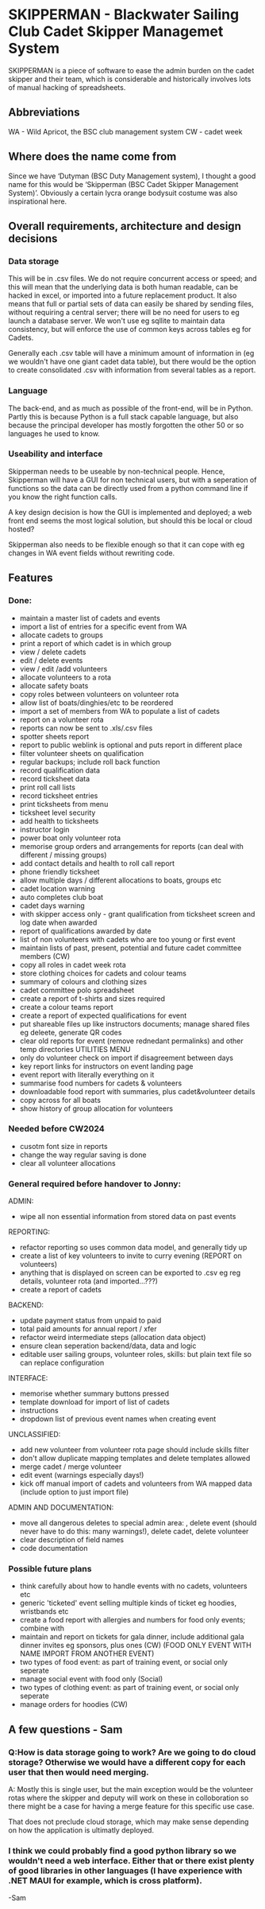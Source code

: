 # SKIPPERMAN - Blackwater Sailing Club Cadet Skipper Managemet System


SKIPPERMAN is a piece of software to ease the admin burden on the cadet skipper and their team, which is considerable and historically involves lots of manual hacking of spreadsheets. 



## Abbreviations

WA - Wild Apricot, the BSC club management system
CW - cadet week

## Where does the name come from

Since we have ‘Dutyman (BSC Duty Management system), I thought a good name for this would be ‘Skipperman (BSC Cadet Skipper Management System)’. Obviously a certain lycra orange bodysuit costume was also inspirational here.

## Overall requirements, architecture and design decisions


### Data storage
 This will be in .csv files. We do not require concurrent access or speed; and this will mean that the underlying data is both human readable, can be hacked in excel, or imported into a future replacement product. It also means that full or partial sets of data can easily be shared by sending files, without requiring a central server; there will be no need for users to eg launch a database server. We won't use eg sqllite to maintain data consistency, but will enforce the use of common keys across tables eg for Cadets.

Generally each .csv table will have a minimum amount of information in (eg we wouldn't have one giant cadet data table), but there would be the option to create consolidated .csv with information from several tables as a report.

### Language
The back-end, and as much as possible of the front-end, will be in Python. Partly this is because Python is a full stack capable language, but also because the principal developer has mostly forgotten the other 50 or so languages he used to know.

### Useability and interface

Skipperman needs to be useable by non-technical people. Hence, Skipperman will have a GUI for non technical users, but with a seperation of functions so the data can be directly used from a python command line if you know the right function calls. 

A key design decision is how the GUI is implemented and deployed; a web front end seems the most logical solution, but should this be local or cloud hosted?

Skipperman also needs to be flexible enough so that it can cope with eg changes in WA event fields without rewriting code.



## Features

### Done:

- maintain a master list of cadets and events
- import a list of entries for a specific event from WA
- allocate cadets to groups 
- print a report of which cadet is in which group
- view / delete cadets
- edit / delete events
- view / edit /add volunteers 
- allocate volunteers to a rota
- allocate safety boats
- copy roles between volunteers on volunteer rota
- allow list of boats/dinghies/etc to be reordered
- import a set of members from WA to populate a list of cadets
- report on a volunteer rota
- reports can now be sent to .xls/.csv files
- spotter sheets report
- report to public weblink is optional and puts report in different place
- filter volunteer sheets on qualification
- regular backups; include roll back function 
- record qualification data 
- record ticksheet data
- print roll call lists
- record ticksheet entries
- print ticksheets from menu
- ticksheet level security
- add health to ticksheets
- instructor login
- power boat only volunteer rota
- memorise group orders and arrangements for reports (can deal with different / missing groups)
- add contact details and health to roll call report
- phone friendly ticksheet
- allow multiple days / different allocations to boats, groups etc
- cadet location warning
- auto completes club boat
- cadet days warning
- with skipper access only - grant qualification from ticksheet screen and log date when awarded
- report of qualifications awarded by date
- list of non volunteers with cadets who are too young or first event
- maintain lists of past, present, potential and future cadet committee members (CW)
- copy all roles in cadet week rota
- store clothing choices for cadets and colour teams
- summary of colours and clothing sizes
- cadet committee polo spreadsheet
- create a report of t-shirts and sizes required
- create a colour teams report
- create a report of expected qualifications for event
- put shareable files up like instructors documents; manage shared files eg deleete, generate QR codes
- clear old reports for event (remove rednedant permalinks) and other temp directories UTILITIES MENU
- only do volunteer check on import if disagreement between days
- key report links for instructors on event landing page
- event report with literally everything on it
- summarise food numbers for cadets & volunteers
- downloadable food report with summaries, plus cadet&volunteer details
- copy across for all boats
- show history of group allocation for volunteers

### Needed before CW2024

- cusotm font size in reports
- change the way regular saving is done
- clear all volunteer allocations

### General required before handover to Jonny:

ADMIN:
- wipe all non essential information from stored data on past events

REPORTING:
- refactor reporting so uses common data model, and generally tidy up 
- create a list of key volunteers to invite to curry evening (REPORT on volunteers)
- anything that is displayed on screen can be exported to .csv eg reg details, volunteer rota (and imported...???)
- create a report of cadets


BACKEND:
- update payment status from unpaid to paid
- total paid amounts for annual report / xfer
- refactor weird intermediate steps (allocation data object)
- ensure clean seperation backend/data, data and logic
- editable user sailing groups, volunteer roles, skills: but plain text file so can replace configuration

INTERFACE:
- memorise whether summary buttons pressed
- template download for import of list of cadets
- instructions
- dropdown list of previous event names when creating event

UNCLASSIFIED:

- add new volunteer from volunteer rota page should include skills filter
- don't allow duplicate mapping templates and delete templates allowed
- merge cadet / merge volunteer
- edit event (warnings especially days!)
- kick off manual import of cadets and volunteers from WA mapped data (include option to just import file)


ADMIN AND DOCUMENTATION:

- move all dangerous deletes to special admin area: , delete event (should never have to do this: many warnings!), delete cadet, delete volunteer
- clear description of field names
- code documentation



### Possible future plans

- think carefully about how to handle events with no cadets, volunteers etc
- generic 'ticketed' event selling multiple kinds of ticket eg hoodies, wristbands etc
- create a food report with allergies and numbers for food only events; combine with 
- maintain and report on tickets for gala dinner, include additional gala dinner invites eg sponsors, plus ones (CW)
  (FOOD ONLY EVENT WITH NAME IMPORT FROM ANOTHER EVENT)    
- two types of food event: as part of training event, or social only seperate
- manage social event with food only (Social)
- two types of clothing event: as part of training event, or social only seperate
- manage orders for hoodies (CW)


## A few questions - Sam
### Q:How is data storage going to work? Are we going to do cloud storage? Otherwise we would have a different copy for each user that then would need merging.

A: Mostly this is single user, but the main exception would be the volunteer rotas where the skipper and deputy will work on these in colloboration so there might be a case for having a merge feature for this specific use case.

That does not preclude cloud storage, which may make sense depending on how the application is ultimatly deployed.

### I think we could probably find a good python library so we wouldn't need a web interface. Either that or there exist plenty of good libraries in other languages (I have experience with .NET MAUI for example, which is cross platform).

-Sam

